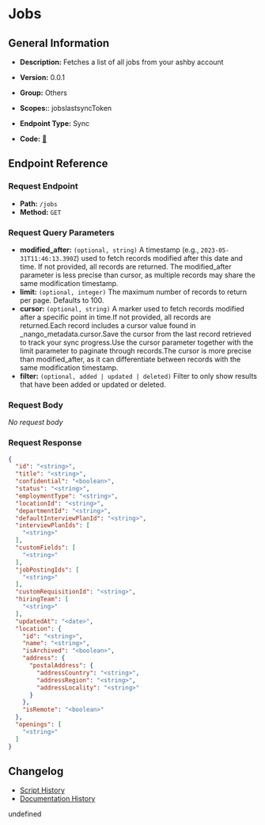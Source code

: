 # Jobs

## General Information

- **Description:** Fetches a list of all jobs from your ashby account

- **Version:** 0.0.1
- **Group:** Others
- **Scopes:**: jobslastsyncToken
- **Endpoint Type:** Sync
- **Code:** [🔗](https://github.com/NangoHQ/integration-templates/tree/main/integrations/ashby/syncs/jobs.ts)


## Endpoint Reference

### Request Endpoint

- **Path:** `/jobs`
- **Method:** `GET`

### Request Query Parameters

- **modified_after:** `(optional, string)` A timestamp (e.g., `2023-05-31T11:46:13.390Z`) used to fetch records modified after this date and time. If not provided, all records are returned. The modified_after parameter is less precise than cursor, as multiple records may share the same modification timestamp.
- **limit:** `(optional, integer)` The maximum number of records to return per page. Defaults to 100.
- **cursor:** `(optional, string)` A marker used to fetch records modified after a specific point in time.If not provided, all records are returned.Each record includes a cursor value found in _nango_metadata.cursor.Save the cursor from the last record retrieved to track your sync progress.Use the cursor parameter together with the limit parameter to paginate through records.The cursor is more precise than modified_after, as it can differentiate between records with the same modification timestamp.
- **filter:** `(optional, added | updated | deleted)` Filter to only show results that have been added or updated or deleted.

### Request Body

_No request body_

### Request Response

```json
{
  "id": "<string>",
  "title": "<string>",
  "confidential": "<boolean>",
  "status": "<string>",
  "employmentType": "<string>",
  "locationId": "<string>",
  "departmentId": "<string>",
  "defaultInterviewPlanId": "<string>",
  "interviewPlanIds": [
    "<string>"
  ],
  "customFields": [
    "<string>"
  ],
  "jobPostingIds": [
    "<string>"
  ],
  "customRequisitionId": "<string>",
  "hiringTeam": [
    "<string>"
  ],
  "updatedAt": "<date>",
  "location": {
    "id": "<string>",
    "name": "<string>",
    "isArchived": "<boolean>",
    "address": {
      "postalAddress": {
        "addressCountry": "<string>",
        "addressRegion": "<string>",
        "addressLocality": "<string>"
      }
    },
    "isRemote": "<boolean>"
  },
  "openings": [
    "<string>"
  ]
}
```

## Changelog

- [Script History](https://github.com/NangoHQ/integration-templates/commits/main/integrations/ashby/syncs/jobs.ts)
- [Documentation History](https://github.com/NangoHQ/integration-templates/commits/main/integrations/ashby/syncs/jobs.md)

<!-- END  GENERATED CONTENT -->


undefined
